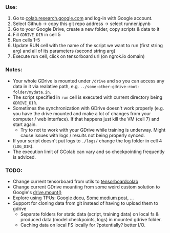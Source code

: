 ### Use: 

1) Go to [colab.research.google.com](https://colab.research.google.com/) and log-in with Google account.
2) Select Github -> copy this git repo address -> select runner.ipynb
3) Go to your Google Drive, create a new folder, copy scripts & data to it
4) Fill `GDRIVE_DIR` in cell 5
5) Run cells 1-5
6) Update RUN cell with the name of the script we want to run (first string arg) and all of its parameters (second string arg) 
7) Execute run cell, click on tensorboard url (on ngrok.io domain)

### Notes: 
- Your whole GDrive is mounted under `/drive` and so you can access any data in it via realative path, e.g.  `../some-other-gdrive-root-folder/mydata.in`.
- The script specified in `run` cell is executed with current directory being `GDRIVE_DIR`.
- Sometimes the synchronization with GDrive doesn't work properly (e.g. you have the drive mounted and make a lot of changes from your computer / web interface). If that happens just kill the VM (cell 7) and start again. 
  - Try to not to work with your GDrive while training is underway. Might cause issues with logs / results not being properly synced. 
- If your script doesn't put logs to `./logs/` change the log folder in cell 4 (`LOG_DIR`).
- The execution limit of GColab can vary and so checkpointing frequently is adviced. 

### TODO: 
- Change current tensorboard from utils to [tensorboardcolab](https://medium.com/looka-engineering/how-to-use-tensorboard-with-pytorch-in-google-colab-1f76a938bc34)
- Change current GDrive mounting from some weird custom solution to Google's [drive.mount()](https://colab.research.google.com/notebooks/io.ipynb)
- Explore using TPUs: [Google docu](https://colab.research.google.com/notebooks/tpu.ipynb), [Some medium post](https://medium.com/looka-engineering/how-to-use-tensorboard-with-pytorch-in-google-colab-1f76a938bc34), ...
- Support for cloning data from git instead of having to upload them to gdrive 
  - Separate folders for static data (script, training data) on local fs & produced data (model checkpoints, logs) in mounted gdrive folder. 
  - Caching data on local FS locally for ?potentially? better I/O.
